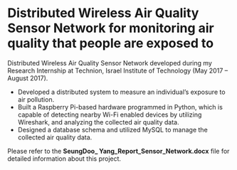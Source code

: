 # Distributed Wireless Air Quality Sensor Network for monitoring air quality that people are exposed to
Distributed Wireless Air Quality Sensor Network developed during my Research Internship at Technion, Israel Institute of Technology (May 2017 – August 2017).

- Developed a distributed system to measure an individual’s exposure to air pollution.
- Built a Raspberry Pi-based hardware programmed in Python, which is capable of detecting nearby Wi-Fi enabled devices by utilizing Wireshark, and analyzing the collected air quality data.
- Designed a database schema and utilized MySQL to manage the collected air quality data.

Please refer to the **SeungDoo_ Yang_Report_Sensor_Network.docx** file for detailed information about this project.
